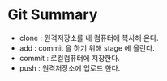 
# Git Summary 

* clone : 원격저장소를 내 컴퓨터에 복사해 온다. 
* add : commit 을 하기 위해 stage 에 올린다. 
* commit : 로컬컴퓨터에 저장한다. 
* push : 원격저장소에 업로드 한다. 


